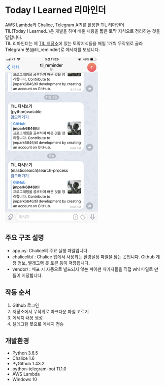 # Today I Learned 리마인더
AWS Lambda와 Chalice, Telegram API를 활용한 TIL 리마인더  
TIL(Today I Learned..)은 개발을 하며 배운 내용을 짧은 토막 지식으로 정리하는 것을 말합니다.  
TIL 리마인더는 제 [TIL 저장소](https://github.com/jmpark6846/til)에 있는 토막지식들을 매일 1개씩 무작위로 골라 Telegram 봇(@til_reminder)로 메세지를 보냅니다.


![chat](asset/chat-example.png)


## 주요 구조 설명
- app.py: Chalice의 주요 실행 파일입니다. 
- chalicelib/ : Chalice 앱에서 사용되는 환경설정 파일을 담는 곳입니다. Github 계정 정보, 텔레그램 봇 토큰 등이 저장됩니다.
- vendor/ : 배포 시 자동으로 빌드되지 않는 파이썬 패키지들을 직접 whl 파일로 만들어 저장합니다.

## 작동 순서
1. Github 로그인
2. 저장소에서 무작위로 마크다운 파일 고르기
3. 메세지 내용 생성
4. 텔레그램 봇으로 메세지 전송
 

## 개발환경
- Python 3.6.5
- Chalice 1.6
- PyGithub 1.43.2
- python-telegram-bot 11.1.0
- AWS Lambda
- Windows 10

